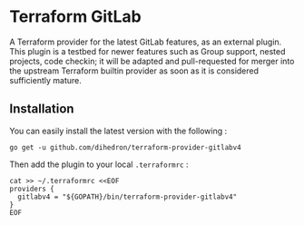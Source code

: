 # Terraform GitLab 

A Terraform provider for the latest GitLab features, as an external plugin.
This plugin is a testbed for newer features such as Group support, nested 
projects, code checkin; it will be adapted and pull-requested for merger
into the upstream Terraform builtin provider as soon as it is considered
sufficiently mature.

## Installation

You can easily install the latest version with the following :

```
go get -u github.com/dihedron/terraform-provider-gitlabv4
```

Then add the plugin to your local `.terraformrc` :

```
cat >> ~/.terraformrc <<EOF
providers {
  gitlabv4 = "${GOPATH}/bin/terraform-provider-gitlabv4"
}
EOF
```

